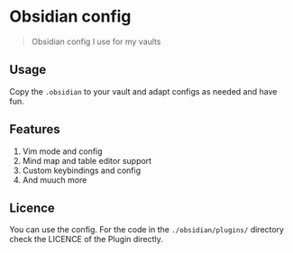# Obsidian config

> Obsidian config I use for my vaults

## Usage

Copy the `.obsidian` to your vault and adapt configs as needed and have fun.

## Features

1. Vim mode and config
2. Mind map and table editor support
3. Custom keybindings and config
4. And muuch more

## Licence

You can use the config. For the code in the `./obsidian/plugins/` directory check the LICENCE of the Plugin directly. 
